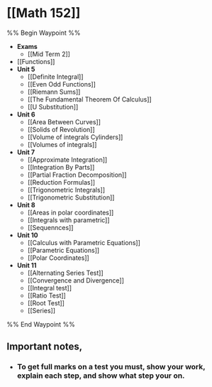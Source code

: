 # [[Math 152]]
%% Begin Waypoint %%
- **Exams**
	- [[Mid Term 2]]
- [[Functions]]
- **Unit 5**
	- [[Definite Integral]]
	- [[Even Odd Functions]]
	- [[Riemann Sums]]
	- [[The Fundamental Theorem Of Calculus]]
	- [[U Substitution]]
- **Unit 6**
	- [[Area Between Curves]]
	- [[Solids of Revolution]]
	- [[Volume of integrals Cylinders]]
	- [[Volumes of integrals]]
- **Unit 7**
	- [[Approximate Integration]]
	- [[Integration By Parts]]
	- [[Partial Fraction Decomposition]]
	- [[Reduction Formulas]]
	- [[Trigonometric Integrals]]
	- [[Trigonometric Substitution]]
- **Unit 8**
	- [[Areas in polar coordinates]]
	- [[Integrals with parametric]]
	- [[Sequennces]]
- **Unit 10**
	- [[Calculus with Parametric Equations]]
	- [[Parametric Equations]]
	- [[Polar Coordinates]]
- **Unit 11**
	- [[Alternating Series Test]]
	- [[Convergence and Divergence]]
	- [[Integral test]]
	- [[Ratio Test]]
	- [[Root Test]]
	- [[Series]]

%% End Waypoint %%


## Important notes,


- ### To get full marks on a test you must, show your work, explain each step, and show what step your on.

